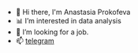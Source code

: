 - 👋 Hi there, I'm Anastasia Prokofeva
- 📊 I’m interested in data analysis
- 👀 I’m looking for a job.
- 📫 [telegram](https://t.me/Anstsns)


